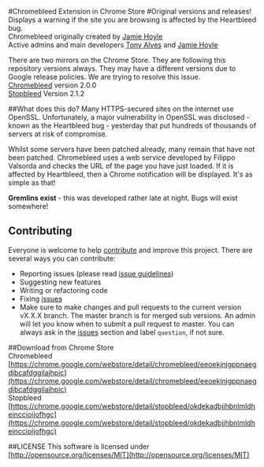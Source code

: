 #Chromebleed Extension in Chrome Store
#Original versions and releases!
Displays a warning if the site you are browsing is affected by the Heartbleed bug.  
Chromebleed originally created by [Jamie Hoyle](https://twitter.com/mightyshakerjnr)  
Active admins and main developers [Tony Alves](https://twitter.com/3_alves) and [Jamie Hoyle](https://twitter.com/mightyshakerjnr)  

There are two mirrors on the Chrome Store.  They are following this repository versions always.  They may have a different versions due to Google release policies.  We are trying to resolve this issue.  
[Chromebleed](https://chrome.google.com/webstore/detail/chromebleed/eeoekjnjgppnaegdjbcafdggilajhpic) version 2.0.0  
[Stopbleed](https://chrome.google.com/webstore/detail/stopbleed/okdekadbjjhbnlmldheinccioijofhgc) Version 2.1.2  

##What does this do?
Many HTTPS-secured sites on the internet use OpenSSL. Unfortunately, a major vulnerability in OpenSSL was disclosed - known as the Heartbleed bug - yesterday that put hundreds of thousands of servers at risk of compromise.  

Whilst some servers have been patched already, many remain that have not been patched. Chromebleed uses a web service developed by Filippo Valsorda and checks the URL of the page you have just loaded. If it is affected by Heartbleed, then a Chrome notification will be displayed. It's as simple as that!  

**Gremlins exist** - this was developed rather late at night. Bugs will exist somewhere!  

## Contributing

Everyone is welcome to help [contribute](CONTRIBUTING.md) and improve this project. There are several ways you can contribute:

* Reporting issues (please read [issue guidelines](https://github.com/necolas/issue-guidelines))
* Suggesting new features
* Writing or refactoring code
* Fixing [issues](https://github.com/StopBleed/chromebleed/issues)
* Make sure to make changes and pull requests to the current version vX.X.X branch.  The master branch is for merged sub versions.  An admin will let you know when to submit a pull request to master. You can always ask in the [issues](https://github.com/StopBleed/chromebleed/issues) section and label `question`, if not sure.
 
##Download from Chrome Store  
Chromebleed [https://chrome.google.com/webstore/detail/chromebleed/eeoekjnjgppnaegdjbcafdggilajhpic](https://chrome.google.com/webstore/detail/chromebleed/eeoekjnjgppnaegdjbcafdggilajhpic)  
Stopbleed [https://chrome.google.com/webstore/detail/stopbleed/okdekadbjjhbnlmldheinccioijofhgc](https://chrome.google.com/webstore/detail/stopbleed/okdekadbjjhbnlmldheinccioijofhgc)

##LICENSE
This software is licensed under [http://opensource.org/licenses/MIT](http://opensource.org/licenses/MIT)
